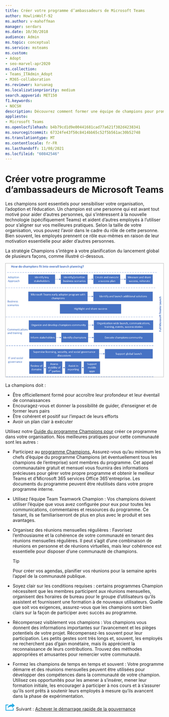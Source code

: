 ```yaml
---
title: Créer votre programme d’ambassadeurs de Microsoft Teams
author: HowlinWolf-92
ms.author: v-mahoffman
manager: serdars
ms.date: 10/30/2018
audience: Admin
ms.topic: conceptual
ms.service: msteams
ms.custom:
- Adopt
- seo-marvel-apr2020
ms.collection:
- Teams_ITAdmin_Adopt
- M365-collaboration
ms.reviewer: karuanag
ms.localizationpriority: medium
search.appverid: MET150
f1.keywords:
- NOCSH
description: Découvrez comment former une équipe de champions pour promouvoir l’adoption Teams’adoption en faisant de la sensibilisation, de l’adoption et de l’éducation dans votre organisation.
appliesto:
- Microsoft Teams
ms.openlocfilehash: b4b79cd1d9e00441681cad77a621f382d4238341
ms.sourcegitcommit: 67324fe43f50c8414bb65c52f5b561ac30b52748
ms.translationtype: MT
ms.contentlocale: fr-FR
ms.lasthandoff: 11/08/2021
ms.locfileid: "60842546"
---
```

# <a name="create-your-champions-program-for-microsoft-teams"></a>Créer votre programme d’ambassadeurs de Microsoft Teams

Les champions sont essentiels pour sensibiliser votre organisation, l’adoption et l’éducation. Un champion est une personne qui est avant tout motivé pour aider d’autres personnes, qui s’intéressent à la nouvelle technologie (spécifiquement Teams) et aident d’autres employés à l’utiliser pour s’aligner sur vos meilleures pratiques. Selon la taille de votre organisation, vous pouvez l’avoir dans le cadre du rôle de cette personne. Bien souvent, les employés prennent ce rôle eux-mêmes en raison de leur motivation essentielle pour aider d’autres personnes.

La stratégie Champions s’intègre à votre planification du lancement global de plusieurs façons, comme illustré ci-dessous.

![Illustration de la planification du lancement de Champions.](media/teams-adoption-champions.png)

La champions doit :

- Être officiellement formé pour accroître leur profondeur et leur éventail de connaissances
- Encouragez-vous et donner la possibilité de guider, d’enseigner et de former leurs pairs
- Être cohérent et positif sur l’impact de leurs efforts
- Avoir un plan clair à exécuter

Utilisez notre [Guide du programme Champions pour](https://go.microsoft.com/fwlink/?linkid=854665) créer ce programme dans votre organisation. Nos meilleures pratiques pour cette communauté sont les autres :

- Participez au [programme Champions.](https://aka.ms/O365Champions) Assurez-vous qu’au minimum les chefs d’équipe du programme Champions (et éventuellement tous les champions de l’entreprise) sont membres du programme. Cet appel communautaire gratuit et mensuel vous fournira des informations précieuses pour gérer votre propre programme et obtenir le meilleur Teams et d’Microsoft 365 services Office 365'entreprise. Les documents du programme peuvent être réutilisés dans votre propre programme interne.

- Utilisez l’équipe Team Teamwork Champion : Vos champions doivent utiliser l’équipe que vous avez configurée pour eux pour toutes les communications, commentaires et ressources du programme.  Ce faisant, ils se familiariserront de plus en plus avec le produit et ses avantages.

- Organisez des réunions mensuelles régulières : Favorisez l’enthousiasme et la cohérence de votre communauté en tenant des réunions mensuelles régulières. Il peut s’agit d’une combinaison de réunions en personne et de réunions virtuelles, mais leur cohérence est essentielle pour disposer d’une communauté de champions.

    > [!TIP]
    > Pour créer vos agendas, planifier vos réunions pour la semaine après l’appel de la communauté publique. 

- Soyez clair sur les conditions requises : certains programmes Champion nécessitent que les membres participent aux réunions mensuelles, organisent des horaires de bureau pour le groupe d’utilisateurs qu’ils assistent et fournissent une formation à de nouveaux utilisateurs. Quelle que soit vos exigences, assurez-vous que les champions sont bien clairs sur la façon de participer avec succès au programme.

- Récompensez visiblement vos champions : Vos champions vous donnent des informations importantes sur l’avancement et les pièges potentiels de votre projet. Récompensez-les souvent pour leur participation. Les petits gestes sont très longs et, souvent, les employés ne recherchent pas d’gain monétaire, mais ils apprécient la reconnaissance de leurs contributions. Trouvez des méthodes appropriées et amusantes pour remercier votre communauté. 

- Formez les champions de temps en temps et souvent : Votre programme démarre et des réunions mensuelles peuvent être utilisées pour développer des compétences dans la communauté de votre champion. Utilisez ces opportunités pour les amener à s’insérer, mener leur formation initiale, les encourager à participer à nos cours et à s’assurer qu’ils sont prêts à soutenir leurs employés à mesure qu’ils avancent dans la phase de expérimentation.  

![Icône représentant l’étape suivante.](media/teams-adoption-next-icon.png) Suivant : [Achever le démarrage rapide de la gouvernance](teams-adoption-governance-quick-start.md)

